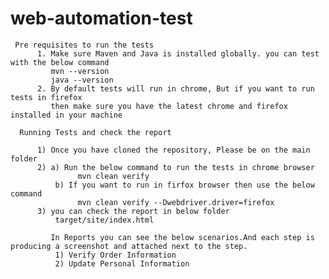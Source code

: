 # web-automation-test

     Pre requisites to run the tests
          1. Make sure Maven and Java is installed globally. you can test with the below command
             mvn --version  
             java --version
          2. By default tests will run in chrome, But if you want to run tests in firefox 
             then make sure you have the latest chrome and firefox installed in your machine
             
      Running Tests and check the report 
      
          1) Once you have cloned the repository, Please be on the main folder
          2) a) Run the below command to run the tests in chrome browser
                   mvn clean verify  
              b) If you want to run in firfox browser then use the below command
                   mvn clean verify --Dwebdriver.driver=firefox
          3) you can check the report in below folder
              target/site/index.html    
             
             In Reports you can see the below scenarios.And each step is producing a screenshot and attached next to the step.   
              1) Verify Order Information
              2) Update Personal Information